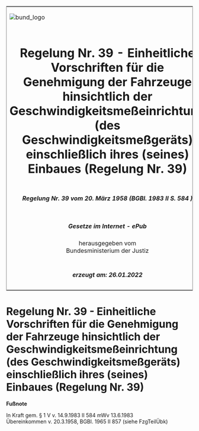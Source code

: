 <span id="DECKBLATT.html"></span>

<table border="0" frame="border" width="100%">

<tr valign="top">

<td align="left">

![bund\_logo](BfJ_2021_Web_de_de.gif)

</td>

<td align="right">

 

</td>

</tr>

<tr align="center" valign="middle">

<td colspan="2">

# Regelung Nr. 39 - Einheitliche Vorschriften für die Genehmigung der Fahrzeuge hinsichtlich der Geschwindigkeitsmeßeinrichtung (des Geschwindigkeitsmeßgeräts) einschließlich ihres (seines) Einbaues (Regelung Nr. 39)

</td>

</tr>

<tr align="center" valign="middle">

<td colspan="2">

##### Regelung Nr. 39 vom 20. März 1958 (BGBl. 1983 II S. 584 )

</td>

</tr>

<tr align="center" valign="middle">

<td colspan="2">

  
  

##### Gesetze im Internet - ePub  
  
herausgegeben vom  
Bundesministerium der Justiz

</td>

</tr>

<tr align="center" valign="bottom">

<td colspan="2">

  
  

##### erzeugt am: 26.01.2022

</td>

</tr>

</table>

<span id="BJNR295840983.html"></span>

# Regelung Nr. 39 - Einheitliche Vorschriften für die Genehmigung der Fahrzeuge hinsichtlich der Geschwindigkeitsmeßeinrichtung (des Geschwindigkeitsmeßgeräts) einschließlich ihres (seines) Einbaues (Regelung Nr. 39)

<div>

  
**Fußnote**

<div class="jnhtml">

<div>

<div class="jurAbsatz">

In Kraft gem. § 1 V v. 14.9.1983 II 584 mWv 13.6.1983  
Übereinkommen v. 20.3.1958, BGBl. 1965 II 857 (siehe FzgTeilÜbk)

</div>

</div>

</div>

</div>
